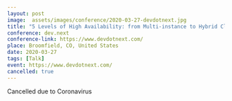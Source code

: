 ```yaml
---
layout: post
image:  assets/images/conference/2020-03-27-devdotnext.jpg
title: "5 Levels of High Availability: from Multi-instance to Hybrid Cloud"
conference: dev.next
conference-link: https://www.devdotnext.com/
place: Broomfield, CO, United States
date: 2020-03-27
tags: [Talk]
event: https://www.devdotnext.com/
cancelled: true
---
```


Cancelled due to Coronavirus